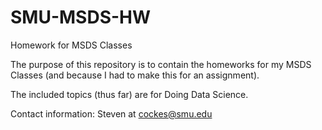 # SMU-MSDS-HW
Homework for MSDS Classes

The purpose of this repository is to contain the homeworks for my MSDS Classes (and because I had to make this for an assignment).

The included topics (thus far) are for Doing Data Science. 

Contact information:
Steven at cockes@smu.edu
